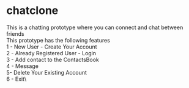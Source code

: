 # chatclone
This is a chatting prototype where you can connect and chat between friends\
This prototype has the following features\
    1 - New User - Create Your Account\
    2 - Already Registered User - Login\
    3 - Add contact to the ContactsBook\
    4 - Message\
    5- Delete Your Existing Account\
    6 - Exit\
